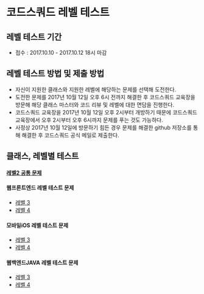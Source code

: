 # 코드스쿼드 레벨 테스트
## 레벨 테스트 기간
* 접수 : 2017.10.10 - 2017.10.12 18시 마감

## 레벨 테스트 방법 및 제출 방법
* 자신이 지원한 클래스와 지원한 레벨에 해당하는 문제를 선택해 도전한다.
* 도전한 문제를 2017년 10월 12일 오후 6시 전까지 해결한 후 코드스쿼드 교육장을 방문해 해당 클래스 마스터와 코드 리뷰 및 레벨에 대한 면담을 진행한다. 
* 코드스쿼드 교육장을 2017년 10월 12일 오후 2시부터 개방하기 때문에 코드스쿼드 교육장에서 오후 2시부터 오후 6시까지 문제를 푸는 것도 가능하다.
* 사정상 2017년 10월 12일에 방문하기 힘든 경우 문제를 해결한 github 저장소를 통해 해결한 후 코드스쿼드 공식 메일로 제출한다.

## 클래스, 레벨별 테스트
#### [레벨2 공통 문제](level2.md)

#### 웹프론트엔드 레벨 테스트 문제
* [레벨 3](webfrontend/level3.md)
* [레벨 4](webfrontend/level4.md)

#### 모바일iOS 레벨 테스트 문제
* [레벨 3](mobile-ios/level3.md)
* [레벨 4](mobile-ios/level4.md)

#### 웹백엔드JAVA 레벨 테스트 문제
* [레벨 3](webbackend-java/level3.md)
* [레벨 4](webbackend-java/level4.md)
